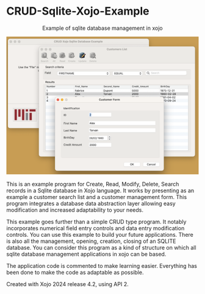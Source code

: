 # CRUD-Sqlite-Xojo-Example

 <p align="center" > Example of sqlite database management in xojo </p>

<p align="center">
  <img src="https://github.com/Fab2bprog/CRUD-Sqlite-Xojo-Example/blob/main/pictures/screen_picture.png" width="650" title="CRUD-Sqlite-Xojo-Example">
 </p>

This is an example program for Create, Read, Modify, Delete, Search records in a Sqlite database in Xojo language. It works by presenting as an example a customer search list and a customer management form. This program integrates a database data abstraction layer allowing easy modification and increased adaptability to your needs.

This example goes further than a simple CRUD type program. It notably incorporates numerical field entry controls and data entry modification controls. You can use this example to build your future applications. There is also all the management, opening, creation, closing of an SQLITE database.
You can consider this program as a kind of structure on which all sqlite database management applications in xojo can be based.

The application code is commented to make learning easier. Everything has been done to make the code as adaptable as possible.

Created with Xojo 2024 release 4.2, using API 2.

